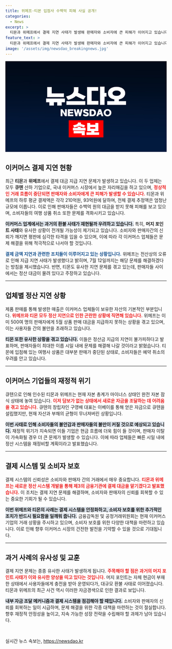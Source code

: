 ```yaml
---
title: 위메프·티몬 입점사 수백억 피해 사실 공개!
categories:
  - News
excerpt: >
  티몬과 위메프에서 결제 지연 사태가 발생해 판매자와 소비자에 큰 피해가 이어지고 있습니다. 큐텐의 관리 하에 있는 이들 업체는 자본 잠식 상태로, 업계 우려가 커지고 있으며, 금융감독원의 조사도 진행 중입니다.
feature_text: >
  티몬과 위메프에서 결제 지연 사태가 발생해 판매자와 소비자에 큰 피해가 이어지고 있습니다. 큐텐의 관리 하에 있는 이들 업체는 자본 잠식 상태로, 업계 우려가 커지고 있으며, 금융감독원의 조사도 진행 중입니다.
image: '/assets/img/newsdao_breakingnews.jpg'
---
```


<p><img src="/assets/img/newsdao_breakingnews.jpg" alt="ontimetimes 속보" /></p>

<h2 data-ke-size="size26">이커머스 결제 지연 현황</h2>

<p data-ke-size="size16">최근 <b>티몬</b>과 <b>위메프</b>에서 결제 대금 지급 지연 문제가 발생하고 있습니다. 이 두 업체는 모두 <b>큐텐</b> 산하 기업으로, 국내 이커머스 시장에서 높은 자리매김을 하고 있으며, <b><span style="color: #ee2323;">정상적인 거래 흐름이 중단되면 판매자와 소비자에게 큰 피해가 발생할 수 있습니다.</span></b> 티몬과 위메프의 하루 평균 결제액은 각각 210억원, 93억원에 달하며, 전체 결제 추정액은 엄청난 규모에 이릅니다. 이로 인해 판매자들은 수백억 원의 대금을 받지 못해 피해를 보고 있으며, 소비자들의 여행 상품 취소 또한 문제를 격화시키고 있습니다.</p>

<p data-ke-size="size16"><b><span style="background-color: #21538527;">이커머스 업계에서는 과거의 환불 사태가 재현될까 우려하고 있습니다.</span></b> 특히, <b>머지 포인트 사태</b>와 유사한 상황이 전개될 가능성이 제기되고 있습니다. 소비자와 판매자간의 신뢰가 깨지면 평판에 심각한 타격을 입을 수 있으며, 이에 따라 각 이커머스 업체들은 문제 해결을 위해 적극적으로 나서야 할 것입니다.</p>

<p data-ke-size="size16"><b><span style="color: #1a5490;">결제 금액 지연과 관련한 조치들이 이루어지고 있는 상황입니다.</span></b> 위메프는 전산상의 오류로 인해 지급 지연 사태가 발생했다고 밝히며, 7월 12일까지는 해당 문제를 해결하겠다는 방침을 제시했습니다. 반면, 티몬도 유사한 지연 문제를 겪고 있는데, 판매자들 사이에서는 정산 대금이 물려 있다고 주장하고 있습니다.</p>

<hr />

<h2 data-ke-size="size26">업체별 정산 지연 상황</h2>

<p data-ke-size="size16">제품 판매를 통해 발생한 매출은 이커머스 업체들이 보유한 자산의 기본적인 부분입니다. <b><span style="color: #ee2323;">위메프와 티몬 모두 정산 지연으로 인한 곤란한 상황에 직면해 있습니다.</span></b> 위메프는 이미 500여 명의 판매자에게 5월 상품 판매 대금을 지급하지 못하는 상황을 겪고 있으며, 이는 사용자들 간의 불만을 초래하고 있습니다.</p>

<p data-ke-size="size16"><b><span style="background-color: #21538527;">티몬 또한 유사한 상황을 겪고 있습니다.</span></b> 이들은 정산금 지급의 지연이 불가피하다고 발표하며, 판매자들이 최대한 이릅 시일 내에 문제를 해결해 나갈 것이라고 밝혔습니다. 티몬에 입점해 있는 여행사 상품은 대부분 판매가 중단된 상태로, 소비자들은 예약 취소의 우려를 안고 있습니다.</p>

<hr />

<h2 data-ke-size="size26">이커머스 기업들의 재정적 위기</h2>

<p data-ke-size="size16">큐텐으로 인해 인수된 티몬과 위메프는 현재 자본 총계가 마이너스 상태인 완전 자본 잠식 상태에 놓여 있습니다. <b><span style="color: #ee2323;">이저 담보가 없는 상태에서 새로운 자금을 조달하는 데 어려움을 겪고 있습니다.</span></b> 큐텐의 창립자인 구영배 대표는 이베이를 통해 얻은 자금으로 큐텐을 설립했지만, 현재 자산과 부채의 균형이 무너져버린 상황입니다.</p>

<p data-ke-size="size16"><b><span style="background-color: #21538527;">이번 사태로 인해 소비자들의 불안감과 판매자들의 불만이 커질 것으로 예상되고 있습니다.</span></b> 재정적 위기가 지속되면 이들 기업은 현금 흐름에 더욱 힘이 들 것이며, 판매자 이탈이 가속화될 경우 더 큰 문제가 발생할 수 있습니다. 이에 따라 업체들은 빠른 시일 내에 정산 시스템을 재정비할 계획이라고 발표했습니다.</p>

<hr />

<h2 data-ke-size="size26">결제 시스템 및 소비자 보호</h2>

<p data-ke-size="size16">결제 시스템의 신뢰성은 소비자와 판매자 간의 거래에서 매우 중요합니다. <b><span style="color: #ee2323;">티몬과 위메프는 새로운 정산 시스템 개발을 통해 제3의 금융기관에 결제 대금을 맡기겠다고 발표했습니다.</span></b> 이 조치는 결제 지연 문제를 해결하며, 소비자와 판매자의 신뢰를 회복할 수 있는 중요한 기회가 될 수 있습니다.</p>

<p data-ke-size="size16"><b><span style="background-color: #21538527;">이번 위메프와 티몬의 사례는 결제 시스템을 안정화하고, 소비자 보호를 위한 추가적인 조치가 반드시 필요함을 일깨워 줍니다.</span></b> 금융감독원 및 공정거래위원회는 현재 이커머스 기업의 거래 상황을 주시하고 있으며, 소비자 보호를 위한 다양한 대책을 마련하고 있습니다. 이로 인해 향후 이커머스 시장의 건전한 발전을 기약할 수 있을 것으로 기대됩니다.</p>

<hr />

<h2 data-ke-size="size26">과거 사례의 유사성 및 교훈</h2>

<p data-ke-size="size16">결제 지연 문제는 종종 유사한 사태가 발생하게 됩니다. <b><span style="color: #ee2323;">주목해야 할 점은 과거의 머지 포인트 사태가 이와 유사한 양상을 띠고 있다는 것입니다.</span></b> 머지 포인트는 자체 현금이 부재한 상태에서 사용자들에게 충전을 받아 운영되다가, 대규모 환불 사태로 이어졌습니다. 티몬과 위메프의 최근 사건 역시 이러한 자금경색으로 인한 결과로 보입니다.</p>

<p data-ke-size="size16"><b><span style="background-color: #21538527;">내부 자금 조달 메커니즘과 결제 시스템을 점검해야 할 때입니다.</span></b> 소비자와 판매자의 신뢰를 회복하는 일이 시급하며, 문제 해결을 위한 각종 대책을 마련하는 것이 절실합니다. 향후 재정적 안정성을 높이고, 지속 가능한 성장 전략을 수립해야 할 과제가 남아 있습니다.</p>

<p data-ke-size="size16">&nbsp;</p>
실시간 뉴스 속보는, <a href="https://newsdao.kr" rel="dofollow">https://newsdao.kr</a>


